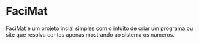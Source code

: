 # FaciMat
FaciMat é um projeto incial simples com o intuito de criar um programa ou site que resolva contas apenas mostrando ao sistema os numeros.
